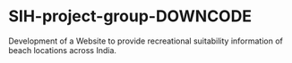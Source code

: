 # SIH-project-group-DOWNCODE
Development of a Website to provide recreational suitability information of beach locations across India.
